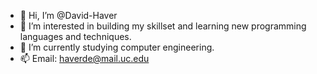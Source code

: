 - 👋 Hi, I’m @David-Haver
- 👀 I’m interested in building my skillset and learning new programming languages and techniques.
- 🌱 I’m currently studying computer engineering.
- 📫 Email: haverde@mail.uc.edu

<!---
David-Haver/David-Haver is a ✨ special ✨ repository because its `README.md` (this file) appears on your GitHub profile.
You can click the Preview link to take a look at your changes.
--->
